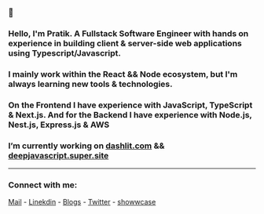 
### 👋 
### Hello, I'm Pratik. A Fullstack Software Engineer with hands on experience in building client & server-side web applications using Typescript/Javascript.

### I mainly work within the React && Node ecosystem, but I'm always learning new tools & technologies.

### On the Frontend I have experience with JavaScript, TypeScript & Next.js. And for the Backend I have experience with Node.js, Nest.js, Express.js & AWS

### I’m currently working on [dashlit.com](https://dashlit.com) && [deepjavascript.super.site](https://deepjavascript.super.site/) 

--------

<h3 align="left">Connect with me:</h3>

[Mail](mailto:pratiktiwari1212@gmail.com) -
[Linekdin](https://www.linkedin.com/in/pratiktiwari12/) - 
[Blogs](https://blogs.tiwaripratik.com/) -
[Twitter](https://twitter.com/pratikk_tiwari) -
[showwcase](https://www.showwcase.com/pratik-codes)











